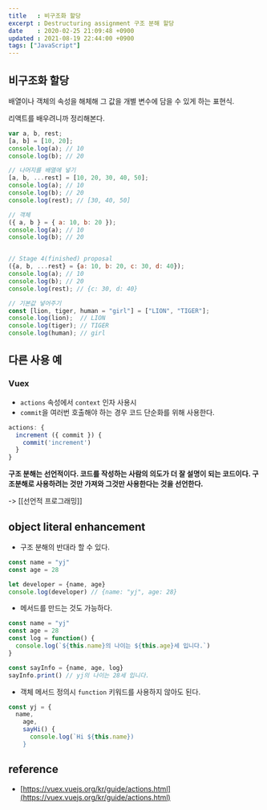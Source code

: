 ```yaml
---
title   : 비구조화 할당
excerpt : Destructuring assignment 구조 분해 할당
date    : 2020-02-25 21:09:48 +0900
updated : 2021-08-19 22:44:00 +0900
tags: ["JavaScript"]
---
```


## 비구조화 할당

배열이나 객체의 속성을 해체해 그 값을 개별 변수에 담을 수 있게 하는 표현식.

리액트를 배우려니까 정리해본다.

``` javascript
var a, b, rest;
[a, b] = [10, 20];
console.log(a); // 10
console.log(b); // 20

// 나머지를 배열에 넣기
[a, b, ...rest] = [10, 20, 30, 40, 50];
console.log(a); // 10
console.log(b); // 20
console.log(rest); // [30, 40, 50]

// 객체
({ a, b } = { a: 10, b: 20 });
console.log(a); // 10
console.log(b); // 20


// Stage 4(finished) proposal
({a, b, ...rest} = {a: 10, b: 20, c: 30, d: 40});
console.log(a); // 10
console.log(b); // 20
console.log(rest); // {c: 30, d: 40}

// 기본값 넣어주기
const [lion, tiger, human = "girl"] = ["LION", "TIGER"];
console.log(lion);  // LION
console.log(tiger); // TIGER
console.log(human); // girl
```

## 다른 사용 예  

### Vuex  
- `actions` 속성에서 `context` 인자 사용시
- `commit`을 여러번 호출해야 하는 경우 코드 단순화를 위해 사용한다.  
```javascript
actions: {
  increment ({ commit }) {
    commit('increment')
  }
}
```

**구조 분해는 선언적이다. 코드를 작성하는 사람의 의도가 더 잘 설명이 되는 코드이다. 구조분해로 사용하려는 것만 가져와 그것만 사용한다는 것을 선언한다.**   

-> [[선언적 프로그래밍]]

## object literal enhancement  
- 구조 분해의 반대라 할 수 있다.  
```javascript 
const name = "yj"
const age = 28  

let developer = {name, age}
console.log(developer) // {name: "yj", age: 28}
```
- 메서드를 만드는 것도 가능하다.  
```javascript
const name = "yj"
const age = 28  
const log = function() {
  console.log(`${this.name}의 나이는 ${this.age}세 입니다.`) 
}

const sayInfo = {name, age, log} 
sayInfo.print() // yj의 나이는 28세 입니다. 
```
- 객체 메서드 정의시 `function` 키워드를 사용하지 않아도 된다.  
```javascript
const yj = {
  name, 
	age,
	sayHi() {
	  console.log(`Hi ${this.name})
	}
```

## reference 
- [https://vuex.vuejs.org/kr/guide/actions.html](https://vuex.vuejs.org/kr/guide/actions.html)
